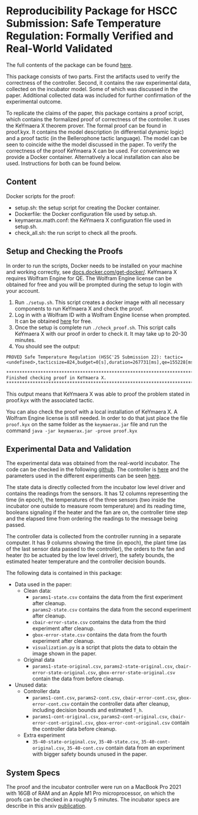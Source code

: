 # Reproducibility Package for HSCC Submission: Safe Temperature Regulation: Formally Verified and Real-World Validated

The full contents of the package can be found [here](https://github.com/cisasam/SafeTemperatureReproducibilityHSCC2025).

This package consists of two parts. First the artifacts used to verify the correctness of the controller. Second, it contains the raw experimental data, collected on the incubator model. Some of which was discussed in the paper. Additional collected data was included for further confirmation of the experimental outcome.

To replicate the claims of the paper, this package contains a proof script, which contains the formalized proof of correctness of the controller. It uses the KeYmaera X theorem prover. The formal proof can be found in proof.kyx. It contains the model description (in differential dynamic logic) and a proof tactic (in the Bellerophone tactic language). The model can be seen to coincide withe the model discussed in the paper. To verify the correctness of the proof KeYmaera X can be used. For convenience we provide a Docker container. Alternatively a local installation can also be used. Instructions for both can be found below.


## Content
Docker scripts for the proof:
- setup.sh: the setup script for creating the Docker container.
- Dockerfile: the Docker configuration file used by setup.sh.
- keymaerax.math.conf: the KeYmaera X configuration file used in setup.sh.
- check_all.sh: the run script to check all the proofs.


## Setup and Checking the Proofs

In order to run the scripts, Docker needs to be installed on your machine and working correctly, see [docs.docker.com/get-docker/](https://docs.docker.com/get-docker/). KeYmaera X requires Wolfram Engine for QE. The Wolfram Engine license can be obtained for free and you will be prompted during the setup to login with your account.

1. Run `./setup.sh`. This script creates a docker image with all necessary components to run KeYmaera X and check the proof.
2. Log in with a Wolfram ID with a Wolfram Engine license when prompted. It can be obtained [here](https://wolfram.com/engine/free-license) for free.
3. Once the setup is complete run `./check_proof.sh`. This script calls KeYmaera X with our proof in order to check it. It may take up to 20-30 minutes.
4. You should see the output:
```
PROVED Safe Temperature Regulation (HSSC'25 Submission 22): tactic=<undefined>,tacticsize=824,budget=0[s],duration=267731[ms],qe=155228[ms],rcf=0,steps=156215

*******************************************************************************
Finished checking proof in KeYmaera X.
*******************************************************************************
```

This output means that KeYmaera X was able to proof the problem stated in proof.kyx with the associated tactic.

You can also check the proof with a local installation of KeYmaera X. A Wolfram Engine license is still needed. In order to do that just place the file `proof.kyx` on the same folder as the `keymaerax.jar` file and run the command `java -jar keymaerax.jar -prove proof.kyx`

## Experimental Data and Validation
The experimental data was obtained from the real-world incubator. The code can be checked in the following [github](https://github.com/cisasam/incubator_kyx_safe). The controller is [here](https://github.com/cisasam/incubator_kyx_safe/blob/master/software/incubator/physical_twin/controller_from_kyx.py) and the parameters used in the different experiments can be seen [here](https://github.com/cisasam/incubator_kyx_safe/blob/master/software/startup.conf).

The state data is directly collected from the incubator low level driver and contains the readings from the sensors. It has 12 columns representing the time (in epoch), the temperatures of the three sensors (two inside the incubator one outside to measure room temperature) and its reading time, booleans signaling if the heater and the fan are on, the controller time step and the elapsed time from ordering the readings to the message being passed. 

The controller data is collected from the controller running in a separate computer. It has 9 columns showing the time (in epoch), the plant time (as of the last sensor data passed to the controller), the orders to the fan and heater (to be actuated by the low level driver), the safety bounds, the estimated heater temperature and the controller decision bounds.

The following data is contained in this package:

- Data used in the paper:
  - Clean data:
    - `params1-state.csv` contains the data from the first experiment after cleanup.
    - `params2-state.csv` contains the data from the second experiment after cleanup. 
    - `cbair-error-state.csv` contains the data from the third experiment after cleanup.
    - `gbox-error-state.csv` contains the data from the fourth experiment after cleanup.
    - `visualization.py` is a script that plots the data to obtain the image shown in the paper.
  - Original data 
    - `params1-state-original.csv`, `params2-state-original.csv`, `cbair-error-state-original.csv`, `gbox-error-state-original.csv` contain the data from before cleanup.
- Unused data:
  - Controller data 
    - `params1-cont.csv`, `params2-cont.csv`, `cbair-error-cont.csv`, `gbox-error-cont.csv` contain the controller data after cleanup, including decision bounds and estimated `T_h`.
    - `params1-cont-original.csv`, `params2-cont-original.csv`, `cbair-error-cont-original.csv`, `gbox-error-cont-original.csv` contain the controller data before cleanup.
  - Extra experiment
    - `35-40-state-original.csv`, `35-40-state.csv`, `35-40-cont-original.csv`, `35-40-cont.csv` contain data from an experiment with bigger safety bounds unused in the paper.


## System Specs
The proof and the incubator controller were run on a MacBook Pro 2021 with 16GB of RAM and an Apple M1 Pro microprocessor, on which the proofs can be checked in a roughly 5 minutes. The incubator specs are describe in this arxiv [publication](https://arxiv.org/abs/2102.10390).
